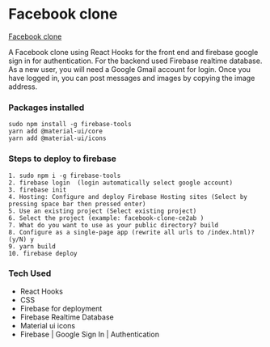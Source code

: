 # Facebook clone

[Facebook clone](https://facebook-clone-bfbba.web.app/)

A Facebook clone using React Hooks for the front end and firebase google sign in for authentication. For the backend used Firebase realtime database.
As a new user, you will need a Google Gmail account for login. Once you have logged in, you can post messages and images by copying the image address.


### Packages installed

```
sudo npm install -g firebase-tools
yarn add @material-ui/core
yarn add @material-ui/icons
```

### Steps to deploy to firebase

```
1. sudo npm i -g firebase-tools
2. firebase login  (login automatically select google account)
3. firebase init
4. Hosting: Configure and deploy Firebase Hosting sites (Select by pressing space bar then pressed enter)
5. Use an existing project (Select existing project)
6. Select the project (example: facebook-clone-ce2ab )
7. What do you want to use as your public directory? build
8. Configure as a single-page app (rewrite all urls to /index.html)? (y/N) y
9. yarn build
10. firebase deploy
```

### Tech Used

* React Hooks
* CSS
* Firebase for deployment
* Firebase Realtime Database
* Material ui icons
* Firebase | Google Sign In | Authentication
